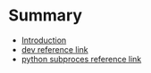 # Summary

* [Introduction](README.md)
* [dev reference link](chapter1.md)
* [python subproces reference link](python-subprocessxiang-jie.md)

